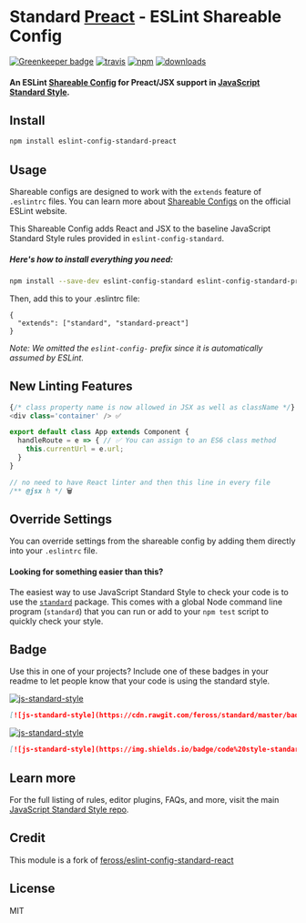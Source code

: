 # Standard [Preact](https://preactjs.com/) - ESLint Shareable Config

[![Greenkeeper badge](https://badges.greenkeeper.io/bluesea365/eslint-config-standard-preact.svg)](https://greenkeeper.io/)
[![travis][travis-image]][travis-url]
[![npm][npm-image]][npm-url]
[![downloads][downloads-image]][downloads-url]

[travis-image]: https://travis-ci.org/bluesea365/eslint-config-standard-preact.svg?branch=master
[travis-url]: https://travis-ci.org/bluesea365/eslint-config-standard-preact
[npm-image]: https://img.shields.io/npm/v/eslint-config-standard-preact.svg
[npm-url]: https://npmjs.org/package/eslint-config-standard-preact
[downloads-image]: https://img.shields.io/npm/dm/eslint-config-standard-preact.svg
[downloads-url]: https://npmjs.org/package/eslint-config-standard-preact

#### An ESLint [Shareable Config](http://eslint.org/docs/developer-guide/shareable-configs) for Preact/JSX support in [JavaScript Standard Style](https://github.com/feross/standard).

## Install

```bash
npm install eslint-config-standard-preact
```

## Usage

Shareable configs are designed to work with the `extends` feature of `.eslintrc` files.
You can learn more about
[Shareable Configs](http://eslint.org/docs/developer-guide/shareable-configs) on the
official ESLint website.

This Shareable Config adds React and JSX to the baseline JavaScript Standard Style rules
provided in `eslint-config-standard`.

##### Here's how to install everything you need:

```bash
npm install --save-dev eslint-config-standard eslint-config-standard-preact eslint-plugin-promise eslint-plugin-react eslint-plugin-standard eslint-plugin-import eslint-plugin-node
```

Then, add this to your .eslintrc file:

```
{
  "extends": ["standard", "standard-preact"]
}
```

*Note: We omitted the `eslint-config-` prefix since it is automatically assumed by ESLint.*

## New Linting Features

```js
{/* class property name is now allowed in JSX as well as className */}
<div class='container' /> ✅
```

```js
export default class App extends Component {
  handleRoute = e => { // ✅ You can assign to an ES6 class method
    this.currentUrl = e.url;
  }
}
```

```js
// no need to have React linter and then this line in every file
/** @jsx h */ 🗑
```

## Override Settings

You can override settings from the shareable config by adding them directly into your
`.eslintrc` file. 

#### Looking for something easier than this?

The easiest way to use JavaScript Standard Style to check your code is to use the
[`standard`](https://github.com/feross/standard) package. This comes with a global
Node command line program (`standard`) that you can run or add to your `npm test` script
to quickly check your style.

## Badge

Use this in one of your projects? Include one of these badges in your readme to
let people know that your code is using the standard style.

[![js-standard-style](https://cdn.rawgit.com/feross/standard/master/badge.svg)](https://github.com/feross/standard)

```markdown
[![js-standard-style](https://cdn.rawgit.com/feross/standard/master/badge.svg)](https://github.com/feross/standard)
```

[![js-standard-style](https://img.shields.io/badge/code%20style-standard-brightgreen.svg)](https://github.com/feross/standard)

```markdown
[![js-standard-style](https://img.shields.io/badge/code%20style-standard-brightgreen.svg)](https://github.com/feross/standard)
```


## Learn more

For the full listing of rules, editor plugins, FAQs, and more, visit the main
[JavaScript Standard Style repo](https://github.com/feross/standard).

## Credit

This module is a fork of [feross/eslint-config-standard-react](https://github.com/feross/eslint-config-standard-react)

## License

MIT
